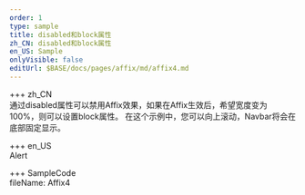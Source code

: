 ```yaml
---   
order: 1  
type: sample  
title: disabled和block属性   
zh_CN: disabled和block属性      
en_US: Sample
onlyVisible: false
editUrl: $BASE/docs/pages/affix/md/affix4.md
---      
```


+++ zh_CN   
通过disabled属性可以禁用Affix效果，如果在Affix生效后，希望宽度变为
100%，则可以设置block属性。
在这个示例中，您可以向上滚动，Navbar将会在底部固定显示。

+++ en_US   
Alert

+++ SampleCode  
fileName: Affix4
